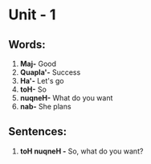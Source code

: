 # Unit - 1

## Words:
1. **Maj-** Good
2. **Quapla'-** Success
3. **Ha'-** Let's go
4. **toH-** So
5. **nuqneH-** What do you want
6. **nab-** She plans


## Sentences:
1. **toH nuqneH -** So, what do you want? 
